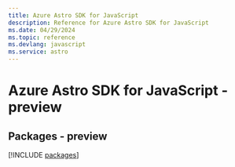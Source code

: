 ```yaml
---
title: Azure Astro SDK for JavaScript
description: Reference for Azure Astro SDK for JavaScript
ms.date: 04/29/2024
ms.topic: reference
ms.devlang: javascript
ms.service: astro
---
```

# Azure Astro SDK for JavaScript - preview
## Packages - preview
[!INCLUDE [packages](astro-index.md)]